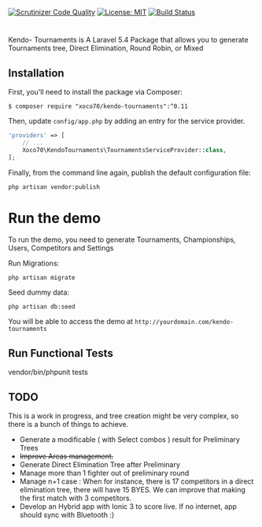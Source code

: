 [![Scrutinizer Code Quality](https://scrutinizer-ci.com/g/xoco70/kendo-tournaments/badges/quality-score.png?b=master)](https://scrutinizer-ci.com/g/xoco70/kendo-tournaments/?branch=master)
[![License: MIT](https://img.shields.io/badge/License-MIT-brightgreen.svg?style=flat-square)](https://opensource.org/licenses/MIT)
[![Build Status](https://scrutinizer-ci.com/g/xoco70/kendo-tournaments/badges/build.png?b=master)](https://scrutinizer-ci.com/g/xoco70/kendo-tournaments/badges/build.png?b=master)

# 

Kendo- Tournaments is A Laravel 5.4 Package that allows you to generate Tournaments tree, Direct Elimination, Round Robin, or Mixed   

## Installation

First, you'll need to install the package via Composer:

```shell
$ composer require "xoco70/kendo-tournaments":^0.11
```

Then, update `config/app.php` by adding an entry for the service provider.

```php
'providers' => [
    // ...
    Xoco70\KendoTournaments\TournamentsServiceProvider::class,
];
```

Finally, from the command line again, publish the default configuration file:

```shell
php artisan vendor:publish
```

# Run the demo

To run the demo, you need to generate Tournaments, Championships, Users, Competitors and Settings

Run Migrations:
```shell
php artisan migrate
```

Seed dummy data:
```shell
php artisan db:seed
```

You will be able to access the demo at `http://yourdomain.com/kendo-tournaments`


## Run Functional Tests

vendor/bin/phpunit tests

## TODO

This is a work in progress, and tree creation might be very complex, so there is a bunch of things to achieve.  

- Generate a modificable ( with Select combos ) result for Preliminary Trees
- ~~Improve Areas management.~~
- Generate Direct Elimination Tree after Preliminary 
- Manage more than 1 fighter out of preliminary round
- Manage n+1 case : When for instance, there is 17 competitors in a direct elimination tree, there will have 15 BYES.
 We can improve that making the first match with 3 competitors.
- Develop an Hybrid app with Ionic 3 to score live. If no internet, app should sync with Bluetooth :)


 
